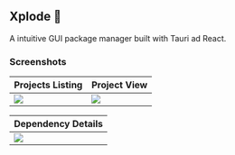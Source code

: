 ## Xplode 🚧

A intuitive GUI package manager built with Tauri ad React.

### Screenshots
|Projects Listing|Project View|
|---|---|
|![](https://res.cloudinary.com/prvnbist/image/upload/v1709141564/xplode_1_s8okml.png)|![](https://res.cloudinary.com/prvnbist/image/upload/v1709141565/xplode_2_akri3d.png)|

|Dependency Details|
|---|
|![](https://res.cloudinary.com/prvnbist/image/upload/v1709715692/Screenshot_2024-03-05_115849_k5rzvx.png)|



